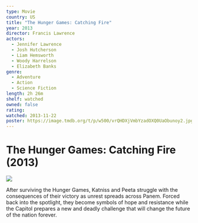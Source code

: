 ```yaml
---
type: Movie
country: US
title: "The Hunger Games: Catching Fire"
year: 2013
director: Francis Lawrence
actors:
  - Jennifer Lawrence
  - Josh Hutcherson
  - Liam Hemsworth
  - Woody Harrelson
  - Elizabeth Banks
genre:
  - Adventure
  - Action
  - Science Fiction
length: 2h 26m
shelf: watched
owned: false
rating:
watched: 2013-11-22
poster: https://image.tmdb.org/t/p/w500/vrQHDXjVmbYzadOXQ0UaObunoy2.jpg
---
```


# The Hunger Games: Catching Fire (2013)

![](https://image.tmdb.org/t/p/w500/vrQHDXjVmbYzadOXQ0UaObunoy2.jpg)

After surviving the Hunger Games, Katniss and Peeta struggle with the consequences of their victory as unrest spreads across Panem. Forced back into the spotlight, they become symbols of hope and resistance while the Capitol prepares a new and deadly challenge that will change the future of the nation forever.